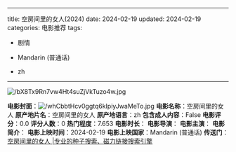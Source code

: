 
---
title: 空房间里的女人(2024)
date: 2024-02-19
updated: 2024-02-19
categories: 电影推荐
tags:

- 剧情

- Mandarin (普通话)
- zh
---

<img src="https://image.tmdb.org/t/p/original/bX8Tx9Rn7vw4Ht4suZjVkTuzo4w.jpg" alt="/bX8Tx9Rn7vw4Ht4suZjVkTuzo4w.jpg" title="/bX8Tx9Rn7vw4Ht4suZjVkTuzo4w.jpg">

**电影封面**：<img src="https://image.tmdb.org/t/p/w200/whCbbtHcv0ggtq6kIpiyJwaMeTo.jpg" alt="/whCbbtHcv0ggtq6kIpiyJwaMeTo.jpg" title="/whCbbtHcv0ggtq6kIpiyJwaMeTo.jpg">
**电影名称**：空房间里的女人
**原产地片名**：空房间里的女人
**原产地语言**：zh
**包含成人内容**：False
**电影评分**：0.0
**评分人数**：0
**热门程度**：7.653
**电影时长**：
**电影导演**：
**电影主演**：
**电影简介**：
**电影上映时间**：2024-02-19
**电影上映国家**：Mandarin (普通话)
**传送门**：[空房间里的女人 |专业的种子搜索、磁力链接搜索引擎](https://movie.amd794.com:2083/?search=%E7%A9%BA%E6%88%BF%E9%97%B4%E9%87%8C%E7%9A%84%E5%A5%B3%E4%BA%BA&ordering=&mode=match_phrase&page_size=10&page=1)

